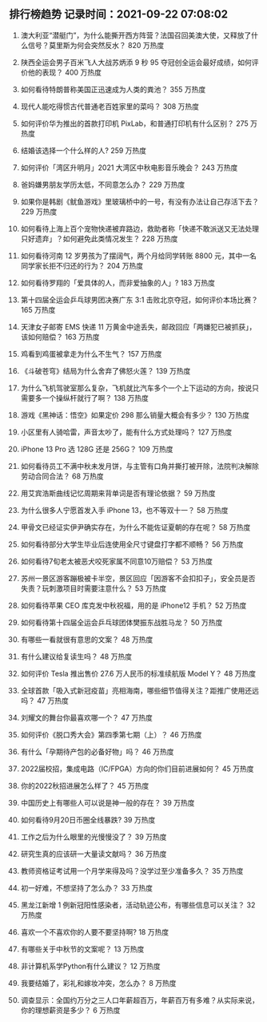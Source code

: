 
## 排行榜趋势 记录时间：2021-09-22 07:08:02
  
  1. 澳大利亚“潜艇门”，为什么能撕开西方阵营？法国召回美澳大使，又释放了什么信号？莫里斯为何会突然反水？ 820 万热度
    
  2. 陕西全运会男子百米飞人大战苏炳添 9 秒 95 夺冠创全运会最好成绩，如何评价他的表现？ 400 万热度
    
  3. 如何看待特朗普称美国正迅速成为人类的粪池？ 355 万热度
    
  4. 现代人能吃得惯古代普通老百姓家里的菜吗？ 308 万热度
    
  5. 如何评价华为推出的首款打印机 PixLab，和普通打印机有什么区别？ 275 万热度
    
  6. 结婚该选择一个什么样的人? 259 万热度
    
  7. 如何评价「湾区升明月」2021 大湾区中秋电影音乐晚会？ 243 万热度
    
  8. 爸妈嫌男朋友学历太低，不同意怎么办？ 229 万热度
    
  9. 如果你是韩剧《鱿鱼游戏》里玻璃桥中的一号，有没有办法让自己存活下去？ 229 万热度
    
  10. 如何看待上海上百个宠物快递被弃路边，救助者称「快递不敢派送又无法处理只好遗弃」？如何避免此类情况发生？ 228 万热度
    
  11. 如何看待河南 12 岁男孩为了摆阔气，两个月给同学转账 8800 元，其中一名同学家长拒不归还的行为？ 204 万热度
    
  12. 如何看待罗翔的「爱具体的人，而非爱抽象的人」? 183 万热度
    
  13. 第十四届全运会乒乓球男团决赛广东 3:1 击败北京夺冠，如何评价本场比赛？ 165 万热度
    
  14. 天津女子邮寄 EMS 快递 11 万黄金中途丢失，邮政回应「两嫌犯已被抓获」，该如何赔偿？ 163 万热度
    
  15. 鸡看到鸡蛋被拿走为什么不生气？ 157 万热度
    
  16. 《斗破苍穹》结局为什么舍弃了佛怒火莲？ 139 万热度
    
  17. 为什么飞机驾驶室那么复杂，飞机就比汽车多个一个上下运动的方向，按说只需要多一个操纵杆就行了啊？ 138 万热度
    
  18. 游戏《黑神话：悟空》如果定价 298 那么销量大概会有多少？ 130 万热度
    
  19. 小区里有人骑哈雷，声音太吵了，能有什么方式处理吗？ 127 万热度
    
  20. iPhone 13 Pro 选 128G 还是 256G？ 109 万热度
    
  21. 如何看待员工不满中秋未发月饼，与主管有口角并撕打被开除，法院判决解除劳动合同合法？ 68 万热度
    
  22. 用艾宾浩斯曲线记忆周期来背单词是否有理论依据？ 59 万热度
    
  23. 为什么很多人宁愿首发入手 iPhone 13，也不等双十一？ 58 万热度
    
  24. 甲骨文已经证实伊尹确实存在，为什么不能佐证夏朝的存在呢？ 58 万热度
    
  25. 如何看待部分大学生毕业后连使用全尺寸键盘打字都不顺畅？ 56 万热度
    
  26. 如何看待7旬老太被恶犬咬死家属不同意10万赔偿？ 53 万热度
    
  27. 苏州一景区游客蹦极被卡半空，景区回应「因游客不会扣扣子」，安全员是否失责？玩刺激项目时需要注意什么？ 53 万热度
    
  28. 如何看待苹果 CEO 库克发中秋祝福，用的是 iPhone12 手机？ 52 万热度
    
  29. 如何看待第十四届全运会乒乓球团体樊振东战胜马龙？ 50 万热度
    
  30. 有哪些一看就很有意思的文案？ 48 万热度
    
  31. 有什么建议给复读生吗？ 48 万热度
    
  32. 如何评价 Tesla 推出售价 27.6 万人民币的标准续航版 Model Y？ 48 万热度
    
  33. 全球首款「吸入式新冠疫苗」亮相海南，哪些细节值得关注？距推广使用还远吗？ 47 万热度
    
  34. 刘耀文的舞台你最喜欢哪一个？ 47 万热度
    
  35. 如何评价《脱口秀大会》第四季第七期（上）？ 46 万热度
    
  36. 有什么「孕期待产包的必备好物」吗？ 46 万热度
    
  37. 2022届校招，集成电路（IC/FPGA）方向的你们目前进展如何？ 45 万热度
    
  38. 你的2022秋招进展怎么样了？ 45 万热度
    
  39. 中国历史上有哪些人可以说是神一般的存在？ 39 万热度
    
  40. 如何看待9月20日币圈全线暴跌? 39 万热度
    
  41. 工作之后为什么眼里的光慢慢没了？ 39 万热度
    
  42. 研究生真的应该研一大量读文献吗？ 36 万热度
    
  43. 教师资格证考试用一个月学来得及吗？没学过至少准备多久？ 35 万热度
    
  44. 初一好难，不想坚持了怎么办？ 33 万热度
    
  45. 黑龙江新增 1 例新冠阳性感染者，活动轨迹公布，有哪些信息可以关注？ 32 万热度
    
  46. 喜欢一个不喜欢你的人要不要坚持啊? 18 万热度
    
  47. 有哪些关于中秋节的文案呢？ 13 万热度
    
  48. 非计算机系学Python有什么建议？ 12 万热度
    
  49. 我要结婚了，彩礼和嫁妆冲突，怎么办？ 8 万热度
    
  50. 调查显示：全国约万分之三人口年薪超百万，年薪百万有多难？从实际来说，你的理想薪资是多少？ 6 万热度
    